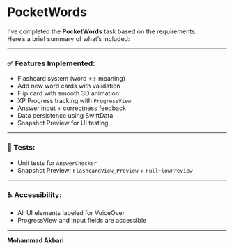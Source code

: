 # PocketWords

I've completed the **PocketWords** task based on the requirements.  
Here’s a brief summary of what’s included:

---

### ✅ Features Implemented:
- Flashcard system (word ↔️ meaning)
- Add new word cards with validation
- Flip card with smooth 3D animation
- XP Progress tracking with `ProgressView`
- Answer input + correctness feedback
- Data persistence using SwiftData
- Snapshot Preview for UI testing

---

### 🧪 Tests:
- Unit tests for `AnswerChecker`
- Snapshot Preview: `FlashcardView_Preview` + `FullFlowPreview`

---

### ♿️ Accessibility:
- All UI elements labeled for VoiceOver
- ProgressView and input fields are accessible

---
 
**Mohammad Akbari**
